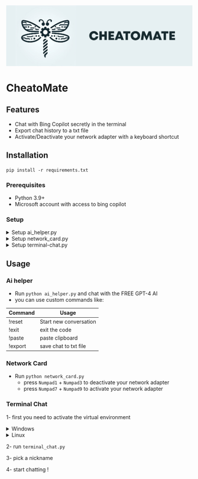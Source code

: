 ![cheatomate](https://raw.githubusercontent.com/TheLime1/CheatoMate/main/images/cheatomate.png)

# CheatoMate

## Features

- Chat with Bing Copilot secretly in the terminal
- Export chat history to a txt file
- Activate/Deactivate your network adapter with a keyboard shortcut

## Installation

`pip install -r requirements.txt`

### Prerequisites

- Python 3.9+
- Microsoft account with access to bing copilot

### Setup

<details>
<summary>Setup ai_helper.py </summary>

1. Go to the Copilot web page.
2. Open the developer tools in your browser (usually by pressing `F12` or right-clicking on the chat dialog and selecting Inspect).
3. Select the Network tab to view all requests sent to Copilot.
4. Write a message on the chat dialog that appears on the web page.
5. Find a request named `create?bundleVersion=XYZ` and click on it.
6. Scroll down to the requests headers section and copy the entire value after the `Cookie:` field.

</details>
<details>
<summary>Setup network_card.py </summary>

- in terminal type `wmic nic get name, index` and find the name of your network adapter
-  paste it here
  https://github.com/TheLime1/CheatoMate/blob/ea9e3881472574d92c485539c8cda08fcfc16a8c/network_card.py#L22
</details>

<details>
<summary>Setup terminal-chat.py</summary>

- run `terminal_chat_setup.py`
- create your channel on https://dashboard.pusher.com/
- copy the credentials to the generated `.env` file

</details>

## Usage

### Ai helper

- Run `python ai_helper.py` and chat with the FREE GPT-4 AI
- you can use custom commands like:

| Command | Usage                  |
| ------- | ---------------------- |
| !reset  | Start new conversation |
| !exit   | exit the code          |
| !paste  | paste clipboard        |
| !export | save chat to txt file  |

### Network Card

- Run `python network_card.py` 
  - press `Numpad1` + `Numpad3` to deactivate your network adapter
  - press `Numpad7` + `Numpad9` to activate your network adapter

### Terminal Chat

1- first you need to activate the virtual environment

<details>
<summary>Windows</summary>

```bash
# change to the generated terminal-chat directory
cd terminal-chat
# activate environment
Scripts\activate
```

</details>
<details>
<summary>Linux</summary>

```bash
# change to the generated terminal-chat directory
cd terminal-chat
# activate environment
source bin/activate
```

</details>


2- run `terminal_chat.py`

3- pick a nickname

4- start chatting !
